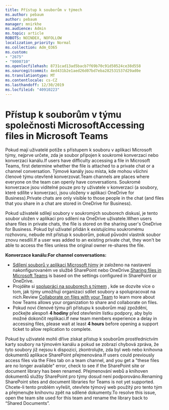 ```yaml
---
title: Přístup k souborům v týmech
ms.author: pebaum
author: pebaum
manager: mnirkhe
ms.audience: Admin
ms.topic: article
ROBOTS: NOINDEX, NOFOLLOW
localization_priority: Normal
ms.collection: Adm_O365
ms.custom:
- "2675"
- "9000710"
ms.openlocfilehash: 8731cad13ad5bacb7f69b70c91d50524ce38d558
ms.sourcegitcommit: 4ed431b2e1aed26d07bd7eba282531537d29ad0e
ms.translationtype: MT
ms.contentlocale: cs-CZ
ms.lasthandoff: 12/30/2019
ms.locfileid: "40910223"
---
```

# <a name="accessing-files-in-microsoft-teams"></a><span data-ttu-id="ac11f-102">Přístup k souborům v týmu společnosti Microsoft</span><span class="sxs-lookup"><span data-stu-id="ac11f-102">Accessing files in Microsoft Teams</span></span>

<span data-ttu-id="ac11f-103">Pokud mají uživatelé potíže s přístupem k souboru v aplikaci Microsoft týmy, nejprve určete, zda je soubor připojen k soukromé konverzaci nebo konverzaci kanálu.</span><span class="sxs-lookup"><span data-stu-id="ac11f-103">If users have difficulty accessing a file in Microsoft Teams, first determine whether the file is attached to a private chat or a channel conversation.</span></span> <span data-ttu-id="ac11f-104">Týmové kanály jsou místa, kde mohou všichni členové týmu otevřeně konverzovat.</span><span class="sxs-lookup"><span data-stu-id="ac11f-104">Team channels are places where everyone on the team can openly have conversations.</span></span> <span data-ttu-id="ac11f-105">Soukromé konverzace jsou viditelné pouze pro ty uživatele v konverzaci (a soubory, které sdílíte v konverzaci, jsou uloženy v aplikaci OneDrive for Business).</span><span class="sxs-lookup"><span data-stu-id="ac11f-105">Private chats are only visible to those people in the chat (and files that you share in a chat are stored in OneDrive for Business).</span></span>

<span data-ttu-id="ac11f-106">Pokud uživatelé sdílejí soubory v soukromých souborech diskusí, je tento soubor uložen v aplikaci pro sdílení na OneDrive uživatele.</span><span class="sxs-lookup"><span data-stu-id="ac11f-106">When users share files in private chats, the file is stored on the sharing user's OneDrive for Business.</span></span> <span data-ttu-id="ac11f-107">Pokud byl uživatel přidán k existujícímu soukromému rozhovoru, nebude mít přístup k souborům, pokud původní vlastník soubor znovu nesdílí.</span><span class="sxs-lookup"><span data-stu-id="ac11f-107">If a user was added to an existing private chat, they won't be able to access the files unless the original owner re-shares the file.</span></span>    

<span data-ttu-id="ac11f-108">**Konverzace kanálu:**</span><span class="sxs-lookup"><span data-stu-id="ac11f-108">**For channel conversations:**</span></span>

- <span data-ttu-id="ac11f-109">[Sdílení souborů v aplikaci Microsoft týmy](https://docs.microsoft.com/MicrosoftTeams/sharing-files-in-teams) je založeno na nastavení nakonfigurovaném ve službě SharePoint nebo OneDrive.</span><span class="sxs-lookup"><span data-stu-id="ac11f-109">[Sharing files in Microsoft Teams](https://docs.microsoft.com/MicrosoftTeams/sharing-files-in-teams) is based on the settings configured in SharePoint or OneDrive.</span></span> 
- <span data-ttu-id="ac11f-110">Projděte si [spolupráci na souborech s týmem](https://support.office.com/article/Collaborate-on-files-with-your-Team-9b200289-dbac-4823-85bd-628a5c7bb0ae) , kde se dozvíte více o tom, jak týmy umožňují organizaci sdílet soubory a spolupracovat na nich.</span><span class="sxs-lookup"><span data-stu-id="ac11f-110">Review [Collaborate on files with your Team](https://support.office.com/article/Collaborate-on-files-with-your-Team-9b200289-dbac-4823-85bd-628a5c7bb0ae) to learn more about how Teams allows your organization to share and collaborate on files.</span></span> 
- <span data-ttu-id="ac11f-111">Pokud noví členové týmu při přístupu k souborům mají zpoždění, počkejte alespoň **4 hodiny** před otevřením lístku podpory, aby bylo možné dokončit replikaci.</span><span class="sxs-lookup"><span data-stu-id="ac11f-111">If new team members experience a delay in accessing files, please wait at least **4 hours** before opening a support ticket to allow replication to complete.</span></span> 

<span data-ttu-id="ac11f-112">Pokud by uživatelé mohli dříve získat přístup k souborům prostřednictvím karty soubory na týmovém kanálu a pokud se zobrazí chybová zpráva, že tyto soubory již nejsou k dispozici, zkontrolujte, zda byl web nebo knihovna dokumentů aplikace SharePoint přejmenována.</span><span class="sxs-lookup"><span data-stu-id="ac11f-112">If users could previously access files via the Files tab on a team channel, and you get a "these files are no longer available" error, check to see if the SharePoint site or document library has been renamed.</span></span> <span data-ttu-id="ac11f-113">Přejmenování webů a knihoven dokumentů služby SharePoint pro týmy dosud není podporováno.</span><span class="sxs-lookup"><span data-stu-id="ac11f-113">Renaming SharePoint sites and document libraries for Teams is not yet supported.</span></span> <span data-ttu-id="ac11f-114">Chcete-li tento problém vyřešit, otevřete týmový web použitý pro tento tým a přejmenujte knihovnu zpět na sdílené dokumenty.</span><span class="sxs-lookup"><span data-stu-id="ac11f-114">To resolve this issue, open the team site used for this team and rename the library back to “Shared Documents”.</span></span>